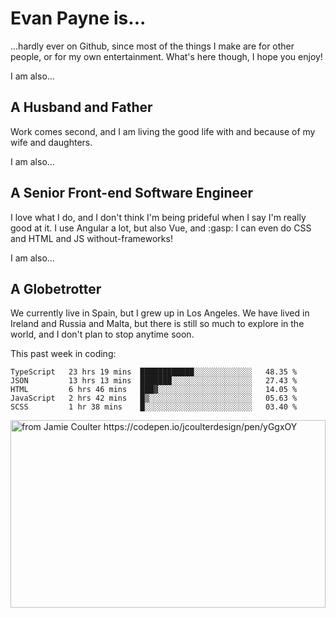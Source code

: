 # Evan Payne is...
...hardly ever on Github, since most of the things I make are for other people, or for my own entertainment.  What's here though, I hope you enjoy!

I am also...
## A Husband and Father
Work comes second, and I am living the good life with and because of my wife and daughters.

I am also...
## A Senior Front-end Software Engineer
I love what I do, and I don't think I'm being prideful when I say I'm really good at it.  I use Angular a lot, but also Vue, and :gasp: I can even do CSS and HTML and JS without-frameworks!

I am also...
## A Globetrotter
We currently live in Spain, but I grew up in Los Angeles.  We have lived in Ireland and Russia and Malta, but there is still so much to explore in the world, and I don't plan to stop anytime soon.

This past week in coding:
<!--START_SECTION:waka-->
```text
TypeScript   23 hrs 19 mins  ████████████░░░░░░░░░░░░░   48.35 % 
JSON         13 hrs 13 mins  ███████░░░░░░░░░░░░░░░░░░   27.43 % 
HTML         6 hrs 46 mins   ███▓░░░░░░░░░░░░░░░░░░░░░   14.05 % 
JavaScript   2 hrs 42 mins   █▒░░░░░░░░░░░░░░░░░░░░░░░   05.63 % 
SCSS         1 hr 38 mins    █░░░░░░░░░░░░░░░░░░░░░░░░   03.40 % 
```
<!--END_SECTION:waka-->


<img alt="from Jamie Coulter https://codepen.io/jcoulterdesign/pen/yGgxOY" src="./solar.svg" width="100%" height="300"/>
